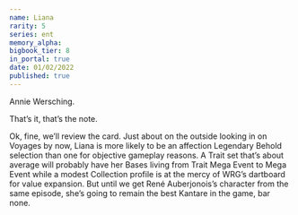 ```yaml
---
name: Liana
rarity: 5
series: ent
memory_alpha:
bigbook_tier: 8
in_portal: true
date: 01/02/2022
published: true
---
```


Annie Wersching.

That’s it, that’s the note.

Ok, fine, we’ll review the card. Just about on the outside looking in on Voyages by now, Liana is more likely to be an affection Legendary Behold selection than one for objective gameplay reasons. A Trait set that’s about average will probably have her Bases living from Trait Mega Event to Mega Event while a modest Collection profile is at the mercy of WRG’s dartboard for value expansion. But until we get René Auberjonois’s character from the same episode, she’s going to remain the best Kantare in the game, bar none.
